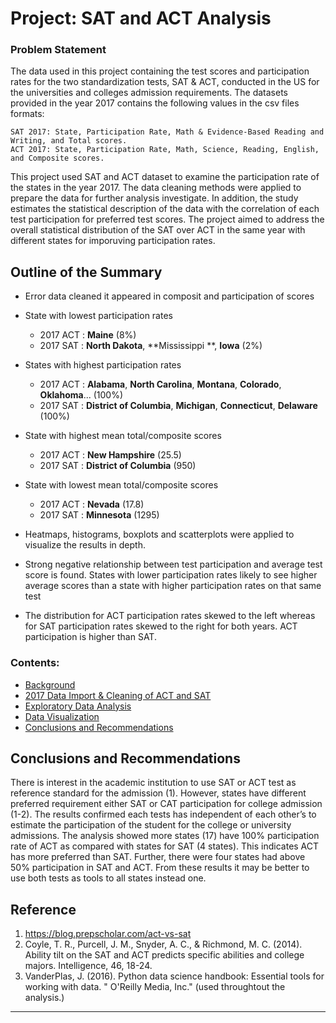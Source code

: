 # Project: SAT and ACT Analysis

### Problem Statement

The data used in this project containing the test scores and participation rates for the two standardization tests, SAT & ACT, conducted in the US for the universities and colleges admission requirements. The datasets provided in the year 2017 contains the following values in the csv files formats:

    SAT 2017: State, Participation Rate, Math & Evidence-Based Reading and Writing, and Total scores.
    ACT 2017: State, Participation Rate, Math, Science, Reading, English, and Composite scores.

This project used SAT and ACT dataset to examine the participation rate of the states in the year 2017. The data cleaning methods were applied to prepare the data for further analysis investigate. In addition, the study estimates the statistical description of the data with the correlation of each test participation for preferred test scores. The project aimed to address the overall statistical distribution of the SAT over ACT in the same year with different states for imporuving participation rates.


##  Outline of the Summary

- Error data cleaned it appeared in composit and participation of scores 
- State with lowest participation rates
  - 2017 ACT : **Maine** (8%)
  - 2017 SAT : **North Dakota**, **Mississippi **, **Iowa** (2%)	

- States with highest participation rates
  - 2017 ACT :  **Alabama**, **North Carolina**, **Montana**, **Colorado**, **Oklahoma**... (100%)
  - 2017 SAT : **District of Columbia**, **Michigan**, **Connecticut**, **Delaware**        (100%)
 	
- State with highest mean total/composite scores
  - 2017 ACT :  **New Hampshire** (25.5)
  - 2017 SAT :  **District of Columbia** (950)
  
- State with lowest mean total/composite scores
  - 2017 ACT : **Nevada** (17.8)
  - 2017 SAT : **Minnesota** (1295)
  
- Heatmaps, histograms, boxplots and  scatterplots were applied to visualize the results in depth.
- Strong negative relationship between test participation and average test score is found. States with lower participation rates likely to see higher average scores than a state with higher participation rates on that same test
- The distribution for ACT participation rates skewed to the left whereas for SAT participation rates skewed to the right for both years. ACT participation is higher than SAT.

### Contents:
- [Background](#Background)
- [2017 Data Import & Cleaning of ACT and SAT](#2017-Data-Import-&-Cleaning-of-ACT-and-SAT)
- [Exploratory Data Analysis](#Exploratory-Data-Analysis)
- [Data Visualization](#Visualize-the-Data)
- [Conclusions and Recommendations](#Conclusions-and-Recommendations)


## Conclusions and Recommendations
There is interest in the academic institution to use SAT or ACT test as reference standard for the admission (1). However, states have different preferred requirement either SAT or CAT participation for college admission (1-2). The results confirmed each tests has independent of each other’s to estimate the participation of the student for the college or university admissions. The analysis showed more states (17) have 100% participation rate of ACT as compared with states for SAT (4 states). This indicates ACT has more preferred than SAT. Further, there were four states had above 50% participation in SAT and ACT. From these results it may be better to use both tests as tools to all states instead one. 

## Reference 
1)	https://blog.prepscholar.com/act-vs-sat 
2)	Coyle, T. R., Purcell, J. M., Snyder, A. C., & Richmond, M. C. (2014). Ability tilt on the SAT and ACT predicts specific abilities and college majors. Intelligence, 46, 18-24.
3)	VanderPlas, J. (2016). Python data science handbook: Essential tools for working with data. " O'Reilly Media, Inc." (used throughtout the analysis.)
---
